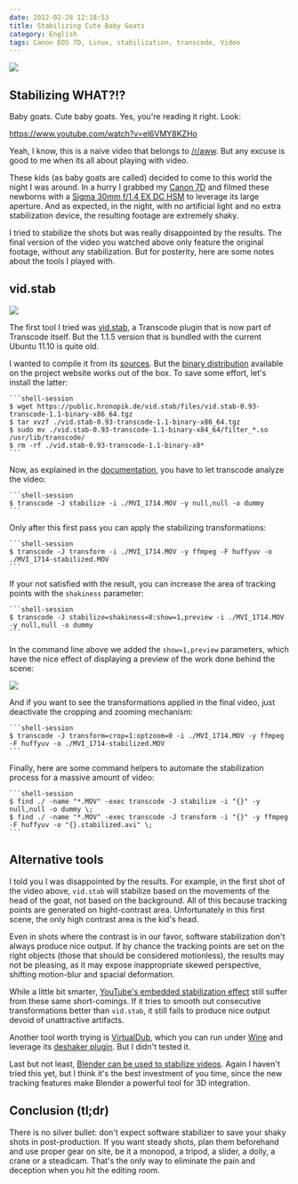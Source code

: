 ```yaml
---
date: 2012-02-28 12:18:53
title: Stabilizing Cute Baby Goats
category: English
tags: Canon EOS 7D, Linux, stabilization, transcode, Video
---
```


![](/uploads/2012/newborn-kids-baby-goats-preview.jpg)

## Stabilizing WHAT?!?

Baby goats. Cute baby goats. Yes, you're reading it right. Look:

https://www.youtube.com/watch?v=el6VMY8KZHo

Yeah, I know, this is a naive video that belongs to [/r/aww](https://www.reddit.com/r/aww/). But any excuse is good to me when its all about playing with video.

These kids (as baby goats are called) decided to come to this world the night I was around. In a hurry I grabbed my [Canon 7D](https://amzn.com/B002NEGTTW/?tag=kevideld-20) and filmed these newborns with a [Sigma 30mm f/1.4 EX DC HSM](https://amzn.com/B0007U0GZM/?tag=kevideld-20) to leverage its large aperture. And as expected, in the night, with no artificial light and no extra stabilization device, the resulting footage are extremely shaky.





I tried to stabilize the shots but was really disappointed by the results. The final version of the video you watched above only feature the original footage, without any stabilization. But for posterity, here are some notes about the tools I played with.

## vid.stab

![](/uploads/2012/transcode-stabilizer-log.jpg)

The first tool I tried was [vid.stab](https://public.hronopik.de/vid.stab/), a Transcode plugin that is now part of Transcode itself. But the 1.1.5 version that is bundled with the current Ubuntu 11.10 is quite old.

I wanted to compile it from its [sources](https://github.com/georgmartius/vid.stab). But the [binary distribution](https://public.hronopik.de/vid.stab/download.php) available on the project website works out of the box. To save some effort, let's install the latter:

    ```shell-session
    $ wget https://public.hronopik.de/vid.stab/files/vid.stab-0.93-transcode-1.1-binary-x86_64.tgz
    $ tar xvzf ./vid.stab-0.93-transcode-1.1-binary-x86_64.tgz
    $ sudo mv ./vid.stab-0.93-transcode-1.1-binary-x84_64/filter_*.so /usr/lib/transcode/
    $ rm -rf ./vid.stab-0.93-transcode-1.1-binary-x8*
    ```

Now, as explained in the [documentation](https://public.hronopik.de/vid.stab/features.php), you have to let transcode analyze the video:

    ```shell-session
    $ transcode -J stabilize -i ./MVI_1714.MOV -y null,null -o dummy
    ```

Only after this first pass you can apply the stabilizing transformations:

    ```shell-session
    $ transcode -J transform -i ./MVI_1714.MOV -y ffmpeg -F huffyuv -o ./MVI_1714-stabilized.MOV
    ```

If your not satisfied with the result, you can increase the area of tracking points with the `shakiness` parameter:

    ```shell-session
    $ transcode -J stabilize=shakiness=8:show=1,preview -i ./MVI_1714.MOV -y null,null -o dummy
    ```

In the command line above we added the `show=1,preview` parameters, which have the nice effect of displaying a preview of the work done behind the scene:

![](/uploads/2012/goat-tracking.jpg)

And if you want to see the transformations applied in the final video, just deactivate the cropping and zooming mechanism:

    ```shell-session
    $ transcode -J transform=crop=1:optzoom=0 -i ./MVI_1714.MOV -y ffmpeg -F huffyuv -o ./MVI_1714-stabilized.MOV
    ```

Finally, here are some command helpers to automate the stabilization process for a massive amount of video:

    ```shell-session
    $ find ./ -name "*.MOV" -exec transcode -J stabilize -i "{}" -y null,null -o dummy \;
    $ find ./ -name "*.MOV" -exec transcode -J transform -i "{}" -y ffmpeg -F huffyuv -o "{}.stabilized.avi" \;
    ```

## Alternative tools

I told you I was disappointed by the results. For example, in the first shot of the video above, `vid.stab` will stabilize based on the movements of the head of the goat, not based on the background. All of this because tracking points are generated on hight-contrast area. Unfortunately in this first scene, the only high contrast area is the kid's head.

Even in shots where the contrast is in our favor, software stabilization don't always produce nice output. If by chance the tracking points are set on the right objects (those that should be considered motionless), the results may not be pleasing, as it may expose inappropriate skewed perspective, shifting motion-blur and spacial deformation.

While a little bit smarter, [YouTube's embedded stabilization effect](https://youtube-global.blogspot.com/2011/03/lights-camera-edit-new-features-for.html) still suffer from these same short-comings. If it  tries to smooth out consecutive transformations better than `vid.stab`, it still fails to produce nice output devoid of unattractive artifacts.

Another tool worth trying is [VirtualDub](https://www.virtualdub.org), which you can run under [Wine](https://www.winehq.org) and leverage its [deshaker plugin](https://www.guthspot.se/video/deshaker.htm). But I didn't tested it.

Last but not least, [Blender can be used to stabilize videos](https://www.youtube.com/watch?v=OJujeSQctEk). Again I haven't tried this yet, but I think it's the best investment of you time, since the new tracking features make Blender a powerful tool for 3D integration.

## Conclusion (tl;dr)

There is no silver bullet: don't expect software stabilizer to save your shaky shots in post-production. If you want steady shots, plan them beforehand and use proper gear on site, be it a monopod, a tripod, a slider, a dolly, a crane or a steadicam. That's the only way to eliminate the pain and deception when you hit the editing room.
